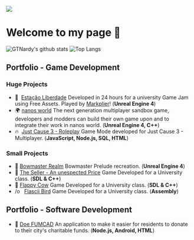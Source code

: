 ![](https://gtnardy.github.io/img/portfolio/header.jpg)

# Welcome to my page 👋

![GTNardy's github stats](https://github-readme-stats.vercel.app/api?username=gtnardy&show_icons=true&include_all_commits=true&theme=dark)
![Top Langs](https://github-readme-stats.vercel.app/api/top-langs/?username=gtnardy&layout=compact&theme=dark)

## Portfolio - Game Development

### Huge Projects

- 📱  [Estação Liberdade](https://gtnardy.itch.io/estacao-liberdade) Developed in 24 hours for a university Game Jam using Free Assets. Played by [Markplier](https://www.youtube.com/watch?v=043Fa0TJGdQ)! (**Unreal Engine 4**)
- 🌍 [nanos world](https://nanos.world) The next generation multiplayer sandbox game, developers and modders can build their own game upon and to integrate their work in nanos world. (**Unreal Engine 4, C++**)
- 🔥  [Just Cause 3 - Roleplay](https://justcauserp.com) Game Mode developed for Just Cause 3 - Multiplayer. (**JavaScript, Node.js, SQL, HTML**)

### Small Projects

- 🏹 [Bowmaster Realm](https://gtnardy.itch.io/bowmaster-realm) Bowmaster Prelude recreation. (**Unreal Engine 4**)
- 🍬 [The Seller - An unespected Price](https://gtnardy.itch.io/the-seller) Game Developed for a University class. (**SDL & C++**)
- 🐄 [Flappy Cow](https://gtnardy.itch.io/flappy-cow) Game Developed for a University class. (**SDL & C++**)
- /o   [Flascii Bird](https://github.com/gtnardy/flascii-bird) Game Developed for a University class. (**Assembly**)

## Portfolio - Software Development

- 🤲 [Doe FUMCAD](https://doefumcad.com) An application to make it easier for residents to donate to their city's charitable funds. (**Node.js, Android, HTML**)
